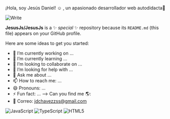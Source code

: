  ¡Hola, soy Jesús Daniel! ☺ , un apasionado desarrollador web autodidacta🚀
 
 
 ![Write](https://user-images.githubusercontent.com/67086360/103188116-901fca80-489d-11eb-9845-2986cb518a85.gif)
 

**JesusJs/JesusJs** is a ✨ _special_ ✨ repository because its `README.md` (this file) appears on your GitHub profile.

Here are some ideas to get you started:

- 🔭 I’m currently working on ...
- 🌱 I’m currently learning ...
- 👯 I’m looking to collaborate on ...
- 🤔 I’m looking for help with ...
- 💬 Ask me about ...
- 📫 How to reach me: ...
- 😄 Pronouns: ...
- ⚡ Fun fact: ...
-->
Can you find me 🌎:
- 📩 Correo: jdchavezzss@gmail.com

![JavaScript](https://img.shields.io/badge/-JavaScript-black?style=flat-square&logo=javascript)
![TypeScript](https://img.shields.io/badge/-TypeScript-007ACC?style=flat-square&logo=typescript)
![HTML5](https://img.shields.io/badge/-HTML5-E34F26?style=flat-square&logo=html5&logoColor=white)
